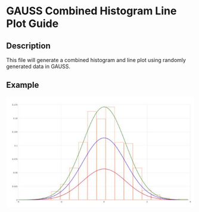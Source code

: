 # GAUSS Combined Histogram Line Plot Guide

## Description
This file will generate a combined histogram and line plot using randomly generated data in GAUSS.

## Example
![GAUSS Combined Histogram and Line Plot](histogram_line_plot_default.jpg)
